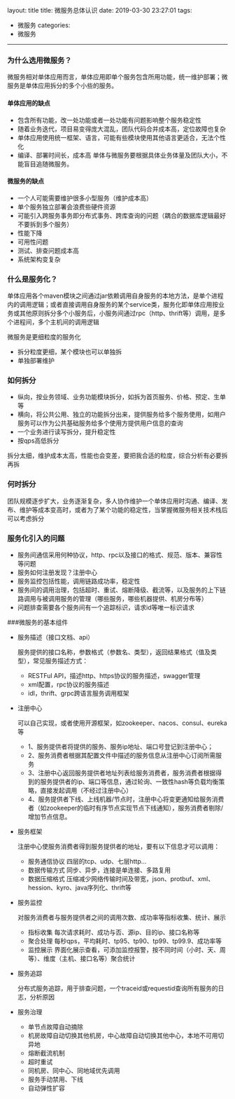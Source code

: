 layout: title
title: 微服务总体认识
date: 2019-03-30 23:27:01
tags:
- 微服务
categories:
- 微服务
---

### 为什么选用微服务？
微服务相对单体应用而言，单体应用即单个服务包含所用功能，统一维护部署；微服务是单体应用拆分的多个小些的服务。

#### 单体应用的缺点
- 包含所有功能，改一处功能或者一处功能有问题影响整个服务稳定性
- 随着业务迭代，项目易变得庞大混乱，团队代码合并成本高，定位故障也复杂
- 单体应用使用统一框架、语言，可能有些模块使用其他语言更适合，无法个性化
- 编译、部署时间长，成本高
单体与微服务要根据具体业务体量及团队大小，不能盲目追随微服务。

#### 微服务的缺点
- 一个人可能需要维护很多小型服务（维护成本高）
- 单个服务独立部署会浪费些硬件资源
- 可能引入跨服务事务即分布式事务、跨库查询的问题（耦合的数据库逻辑最好不要拆到多个服务）
- 性能下降
- 可用性问题
- 测试、排查问题成本高
- 系统架构变复杂
  
### 什么是服务化？
单体应用各个maven模块之间通过jar依赖调用自身服务的本地方法，是单个进程内的调用逻辑；或者直接调用自身服务的某个service类，服务化即单体应用按业务或其他原则拆分多个小服务后，小服务间通过rpc（http、thrift等）调用，是多个进程间，多个主机间的调用逻辑

微服务是更细粒度的服务化

- 拆分粒度更细，某个模块也可以单独拆
- 单独部署维护

### 如何拆分
- 纵向，按业务领域、业务功能模块拆分，如拆为首页服务、价格、预定、生单等
- 横向，将公共公用、独立的功能拆分出来，提供服务给多个服务使用，如用户服务可以作为公共基础服务给多个使用方提供用户信息的查询
- 一个业务进行读写拆分，提升稳定性
- 按qps高低拆分

拆分太细，维护成本太高，性能也会变差，要把我合适的粒度，综合分析有必要拆再拆

### 何时拆分
团队规模逐步扩大，业务逐渐复杂，多人协作维护一个单体应用时沟通、编译、发布、维护等成本变高时，或者为了某个功能的稳定性，当掌握微服务相关技术栈后可以考虑拆分

### 服务化引入的问题
- 服务间通信采用何种协议，http、rpc以及接口的格式、规范、版本、兼容性等问题
- 服务如何注册发现？注册中心
- 服务监控包括性能，调用链路成功率，稳定性
- 服务间的调用治理，包括超时、重试、熔断降级、截流等，以及服务的上下链路调用与被调用服务的管理（哪些服务，哪些机器提供、机房分布等）
- 问题排查需要各个服务间有一个追踪标识，请求id等唯一标识请求

###微服务的基本组件
- 服务描述（接口文档、api）
  
  服务提供的接口名称，参数格式（参数名、类型），返回结果格式（值及类型），常见服务描述方式：
  - RESTFul API，描述http、https协议的服务描述，swagger管理
  - xml配置，rpc协议的服务描述
  - idl，thrift、grpc跨语言服务调用框架

- 注册中心
  
  可以自己实现，或者使用开源框架，如zookeeper、nacos、consul、eureka等
  - 1、服务提供者将提供的服务、服务ip地址、端口号登记到注册中心；
  - 2、服务消费者根据其配置文件中描述的服务信息从注册中心订阅所需服务
  - 3、注册中心返回服务提供者地址列表给服务消费者，服务消费者根据得到的服务提供者的ip、端口等信息，通过轮询、一致性hash等负载均衡策略，直接发起调用（不经过注册中心）
  - 4、服务提供者下线、上线机器/节点时，注册中心将变更通知给服务消费者（如zookeeper的临时有序节点实现节点下线通知），服务消费者剔除/增加节点信息。 

- 服务框架
  
  注册中心使服务消费者得到服务提供者的地址，要有以下信息才可以调用：
  - 服务通信协议 四层的tcp、udp、七层http...
  - 数据传输方式 同步、异步，连接是单连接、多路复用
  - 数据压缩格式 压缩减少网络传输时间及带宽，json、protbuf、xml、hession、kyro、java序列化、thrift等

- 服务监控
  
  对服务消费者与服务提供者之间的调用次数、成功率等指标收集、统计、展示
    - 指标收集 每次请求耗时、成功与否、源ip、目的ip、接口名称等
    - 聚合处理 每秒qps，平均耗时、tp95、tp90、tp99、tp99.9、成功率等
    - 监控展示 界面化展示查看，可添加监控报警，按不同时间（小时、天、周等）、维度（主机、接口名等）聚合统计

- 服务追踪
  
  分布式服务追踪，用于排查问题，一个traceid或requestid查询所有服务的日志，分析原因

- 服务治理
  
  - 单节点故障自动摘除
  - 机房故障自动切换其他机房，中心故障自动切换其他中心，本地不可用切异地
  - 熔断截流机制
  - 超时重试
  - 同机房、同中心、同地域优先调用
  - 服务手动禁用、下线
  - 自动弹性扩容
